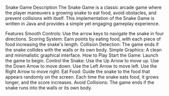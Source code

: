 Snake Game
Description
The Snake Game is a classic arcade game where the player maneuvers a growing snake to eat food, avoid obstacles, and prevent collisions with itself. This implementation of the Snake Game is written in Java and provides a simple yet engaging gameplay experience.

Features
Smooth Controls: Use the arrow keys to navigate the snake in four directions.
Scoring System: Earn points by eating food, with each piece of food increasing the snake's length.
Collision Detection: The game ends if the snake collides with the walls or its own body.
Simple Graphics: A clean and minimalistic graphical interface.
How to Play
Start the Game: Launch the game to begin.
Control the Snake:
Use the Up Arrow to move up.
Use the Down Arrow to move down.
Use the Left Arrow to move left.
Use the Right Arrow to move right.
Eat Food: Guide the snake to the food that appears randomly on the screen. Each time the snake eats food, it grows longer, and the score increases.
Avoid Collisions: The game ends if the snake runs into the walls or its own body.
